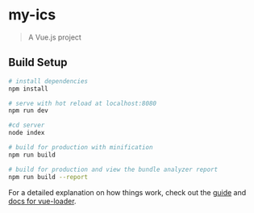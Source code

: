 # my-ics

> A Vue.js project

## Build Setup

``` bash
# install dependencies
npm install

# serve with hot reload at localhost:8080
npm run dev

#cd server
node index

# build for production with minification
npm run build

# build for production and view the bundle analyzer report
npm run build --report
```

For a detailed explanation on how things work, check out the [guide](http://vuejs-templates.github.io/webpack/) and [docs for vue-loader](http://vuejs.github.io/vue-loader).
